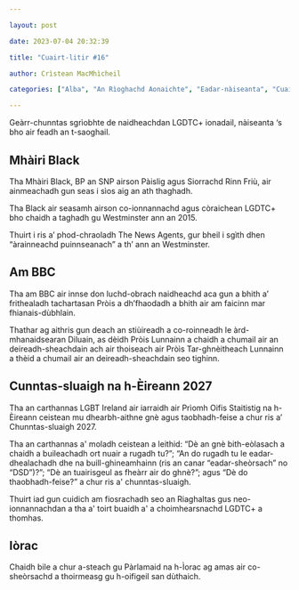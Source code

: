 ```yaml
---

layout: post

date: 2023-07-04 20:32:39

title: "Cuairt-litir #16"

author: Crìstean MacMhìcheil

categories: ["Alba", "An Rìoghachd Aonaichte", "Eadar-nàiseanta", "Cuairt-litir", "Èirinn", "Lagh", "Poileataigs", "Pròis"]

---
```


Geàrr-chunntas sgrìobhte de naidheachdan LGDTC+ ionadail, nàiseanta ‘s bho air feadh an t-saoghail.

## Mhàiri Black

Tha Mhàiri Black, BP an SNP airson Pàislig agus Siorrachd Rinn Friù, air ainmeachadh gun seas i sìos aig an ath thaghadh.

Tha Black air seasamh airson co-ionnannachd agus còraichean LGDTC+ bho chaidh a taghadh gu Westminster ann an 2015.

Thuirt i ris a’ phod-chraoladh The News Agents, gur bheil i sgìth dhen “àrainneachd puinnseanach” a th’ ann an Westminster.

## Am BBC

Tha am BBC air innse don luchd-obrach naidheachd aca gun a bhith a’ frithealadh tachartasan Pròis a dh’fhaodadh a bhith air am faicinn mar fhianais-dùbhlain.

Thathar ag aithris gun deach an stiùireadh a co-roinneadh le àrd-mhanaidsearan Diluain, as dèidh Pròis Lunnainn a chaidh a chumail air an deireadh-sheachdain ach air thoiseach air Pròìs Tar-ghnèitheach Lunnainn a thèid a chumail air an deireadh-sheachdain seo tighinn.

## Cunntas-sluaigh na h-Èireann 2027

Tha an carthannas LGBT Ireland air iarraidh air Prìomh Oifis Staitistig na h-Èireann ceistean mu dhearbh-aithne gnè agus taobhadh-feise a chur ris a’ Chunntas-sluaigh 2027.

Tha an carthannas a' moladh ceistean a leithid: “Dè an gnè bith-eòlasach a chaidh a buileachadh ort nuair a rugadh tu?”; “An do rugadh tu le eadar-dhealachadh dhe na buill-ghineamhainn (ris an canar “eadar-sheòrsach” no “DSD”)?”; “Dè an tuairisgeul as fheàrr air do ghnè?”; agus “Dè do thaobhadh-feise?” a chur ris a' chunntas-sluaigh.

Thuirt iad gun cuidich am fiosrachadh seo an Riaghaltas gus neo-ionnannachdan a tha a' toirt buaidh a' a choimhearsnachd LGDTC+ a thomhas.

## Iòrac

Chaidh bile a chur a-steach gu Pàrlamaid na h-Ìorac ag amas air co-sheòrsachd a thoirmeasg gu h-oifigeil san dùthaich.
